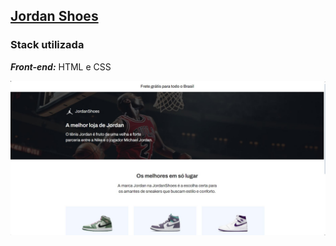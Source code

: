 ## [Jordan Shoes](./jordan-shoes)
### Stack utilizada
***Front-end:*** HTML e CSS

<a href="https://maahbatistaa.github.io/frontend-challenges/jordan-shoes/">
  <img src="./src/img/jordan-shoes.png" />
</a>


